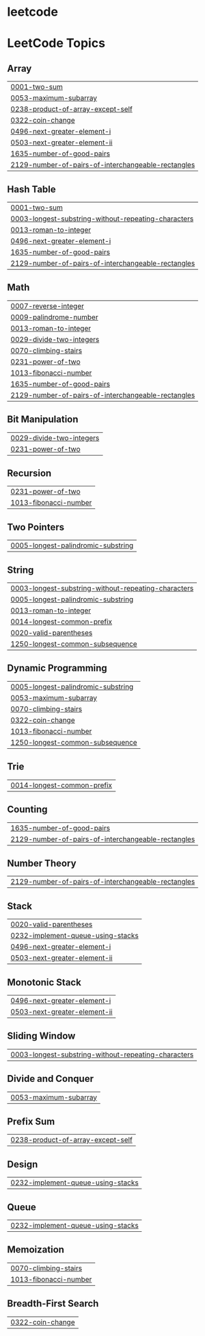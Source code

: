 # leetcode
<!---LeetCode Topics Start-->
# LeetCode Topics
## Array
|  |
| ------- |
| [0001-two-sum](https://github.com/KNagaHarshitha/leetcode/tree/master/0001-two-sum) |
| [0053-maximum-subarray](https://github.com/KNagaHarshitha/leetcode/tree/master/0053-maximum-subarray) |
| [0238-product-of-array-except-self](https://github.com/KNagaHarshitha/leetcode/tree/master/0238-product-of-array-except-self) |
| [0322-coin-change](https://github.com/KNagaHarshitha/leetcode/tree/master/0322-coin-change) |
| [0496-next-greater-element-i](https://github.com/KNagaHarshitha/leetcode/tree/master/0496-next-greater-element-i) |
| [0503-next-greater-element-ii](https://github.com/KNagaHarshitha/leetcode/tree/master/0503-next-greater-element-ii) |
| [1635-number-of-good-pairs](https://github.com/KNagaHarshitha/leetcode/tree/master/1635-number-of-good-pairs) |
| [2129-number-of-pairs-of-interchangeable-rectangles](https://github.com/KNagaHarshitha/leetcode/tree/master/2129-number-of-pairs-of-interchangeable-rectangles) |
## Hash Table
|  |
| ------- |
| [0001-two-sum](https://github.com/KNagaHarshitha/leetcode/tree/master/0001-two-sum) |
| [0003-longest-substring-without-repeating-characters](https://github.com/KNagaHarshitha/leetcode/tree/master/0003-longest-substring-without-repeating-characters) |
| [0013-roman-to-integer](https://github.com/KNagaHarshitha/leetcode/tree/master/0013-roman-to-integer) |
| [0496-next-greater-element-i](https://github.com/KNagaHarshitha/leetcode/tree/master/0496-next-greater-element-i) |
| [1635-number-of-good-pairs](https://github.com/KNagaHarshitha/leetcode/tree/master/1635-number-of-good-pairs) |
| [2129-number-of-pairs-of-interchangeable-rectangles](https://github.com/KNagaHarshitha/leetcode/tree/master/2129-number-of-pairs-of-interchangeable-rectangles) |
## Math
|  |
| ------- |
| [0007-reverse-integer](https://github.com/KNagaHarshitha/leetcode/tree/master/0007-reverse-integer) |
| [0009-palindrome-number](https://github.com/KNagaHarshitha/leetcode/tree/master/0009-palindrome-number) |
| [0013-roman-to-integer](https://github.com/KNagaHarshitha/leetcode/tree/master/0013-roman-to-integer) |
| [0029-divide-two-integers](https://github.com/KNagaHarshitha/leetcode/tree/master/0029-divide-two-integers) |
| [0070-climbing-stairs](https://github.com/KNagaHarshitha/leetcode/tree/master/0070-climbing-stairs) |
| [0231-power-of-two](https://github.com/KNagaHarshitha/leetcode/tree/master/0231-power-of-two) |
| [1013-fibonacci-number](https://github.com/KNagaHarshitha/leetcode/tree/master/1013-fibonacci-number) |
| [1635-number-of-good-pairs](https://github.com/KNagaHarshitha/leetcode/tree/master/1635-number-of-good-pairs) |
| [2129-number-of-pairs-of-interchangeable-rectangles](https://github.com/KNagaHarshitha/leetcode/tree/master/2129-number-of-pairs-of-interchangeable-rectangles) |
## Bit Manipulation
|  |
| ------- |
| [0029-divide-two-integers](https://github.com/KNagaHarshitha/leetcode/tree/master/0029-divide-two-integers) |
| [0231-power-of-two](https://github.com/KNagaHarshitha/leetcode/tree/master/0231-power-of-two) |
## Recursion
|  |
| ------- |
| [0231-power-of-two](https://github.com/KNagaHarshitha/leetcode/tree/master/0231-power-of-two) |
| [1013-fibonacci-number](https://github.com/KNagaHarshitha/leetcode/tree/master/1013-fibonacci-number) |
## Two Pointers
|  |
| ------- |
| [0005-longest-palindromic-substring](https://github.com/KNagaHarshitha/leetcode/tree/master/0005-longest-palindromic-substring) |
## String
|  |
| ------- |
| [0003-longest-substring-without-repeating-characters](https://github.com/KNagaHarshitha/leetcode/tree/master/0003-longest-substring-without-repeating-characters) |
| [0005-longest-palindromic-substring](https://github.com/KNagaHarshitha/leetcode/tree/master/0005-longest-palindromic-substring) |
| [0013-roman-to-integer](https://github.com/KNagaHarshitha/leetcode/tree/master/0013-roman-to-integer) |
| [0014-longest-common-prefix](https://github.com/KNagaHarshitha/leetcode/tree/master/0014-longest-common-prefix) |
| [0020-valid-parentheses](https://github.com/KNagaHarshitha/leetcode/tree/master/0020-valid-parentheses) |
| [1250-longest-common-subsequence](https://github.com/KNagaHarshitha/leetcode/tree/master/1250-longest-common-subsequence) |
## Dynamic Programming
|  |
| ------- |
| [0005-longest-palindromic-substring](https://github.com/KNagaHarshitha/leetcode/tree/master/0005-longest-palindromic-substring) |
| [0053-maximum-subarray](https://github.com/KNagaHarshitha/leetcode/tree/master/0053-maximum-subarray) |
| [0070-climbing-stairs](https://github.com/KNagaHarshitha/leetcode/tree/master/0070-climbing-stairs) |
| [0322-coin-change](https://github.com/KNagaHarshitha/leetcode/tree/master/0322-coin-change) |
| [1013-fibonacci-number](https://github.com/KNagaHarshitha/leetcode/tree/master/1013-fibonacci-number) |
| [1250-longest-common-subsequence](https://github.com/KNagaHarshitha/leetcode/tree/master/1250-longest-common-subsequence) |
## Trie
|  |
| ------- |
| [0014-longest-common-prefix](https://github.com/KNagaHarshitha/leetcode/tree/master/0014-longest-common-prefix) |
## Counting
|  |
| ------- |
| [1635-number-of-good-pairs](https://github.com/KNagaHarshitha/leetcode/tree/master/1635-number-of-good-pairs) |
| [2129-number-of-pairs-of-interchangeable-rectangles](https://github.com/KNagaHarshitha/leetcode/tree/master/2129-number-of-pairs-of-interchangeable-rectangles) |
## Number Theory
|  |
| ------- |
| [2129-number-of-pairs-of-interchangeable-rectangles](https://github.com/KNagaHarshitha/leetcode/tree/master/2129-number-of-pairs-of-interchangeable-rectangles) |
## Stack
|  |
| ------- |
| [0020-valid-parentheses](https://github.com/KNagaHarshitha/leetcode/tree/master/0020-valid-parentheses) |
| [0232-implement-queue-using-stacks](https://github.com/KNagaHarshitha/leetcode/tree/master/0232-implement-queue-using-stacks) |
| [0496-next-greater-element-i](https://github.com/KNagaHarshitha/leetcode/tree/master/0496-next-greater-element-i) |
| [0503-next-greater-element-ii](https://github.com/KNagaHarshitha/leetcode/tree/master/0503-next-greater-element-ii) |
## Monotonic Stack
|  |
| ------- |
| [0496-next-greater-element-i](https://github.com/KNagaHarshitha/leetcode/tree/master/0496-next-greater-element-i) |
| [0503-next-greater-element-ii](https://github.com/KNagaHarshitha/leetcode/tree/master/0503-next-greater-element-ii) |
## Sliding Window
|  |
| ------- |
| [0003-longest-substring-without-repeating-characters](https://github.com/KNagaHarshitha/leetcode/tree/master/0003-longest-substring-without-repeating-characters) |
## Divide and Conquer
|  |
| ------- |
| [0053-maximum-subarray](https://github.com/KNagaHarshitha/leetcode/tree/master/0053-maximum-subarray) |
## Prefix Sum
|  |
| ------- |
| [0238-product-of-array-except-self](https://github.com/KNagaHarshitha/leetcode/tree/master/0238-product-of-array-except-self) |
## Design
|  |
| ------- |
| [0232-implement-queue-using-stacks](https://github.com/KNagaHarshitha/leetcode/tree/master/0232-implement-queue-using-stacks) |
## Queue
|  |
| ------- |
| [0232-implement-queue-using-stacks](https://github.com/KNagaHarshitha/leetcode/tree/master/0232-implement-queue-using-stacks) |
## Memoization
|  |
| ------- |
| [0070-climbing-stairs](https://github.com/KNagaHarshitha/leetcode/tree/master/0070-climbing-stairs) |
| [1013-fibonacci-number](https://github.com/KNagaHarshitha/leetcode/tree/master/1013-fibonacci-number) |
## Breadth-First Search
|  |
| ------- |
| [0322-coin-change](https://github.com/KNagaHarshitha/leetcode/tree/master/0322-coin-change) |
<!---LeetCode Topics End-->